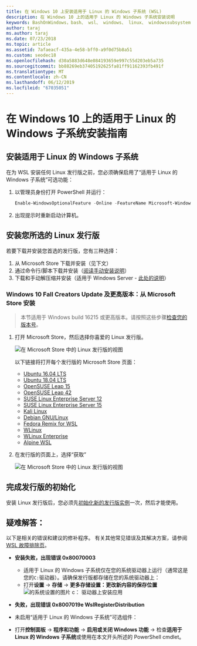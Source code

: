```yaml
---
title: 在 Windows 10 上安装适用于 Linux 的 Windows 子系统 (WSL)
description: 在 Windows 10 上的适用于 Linux 的 Windows 子系统安装说明
keywords: BashOnWindows，bash、 wsl、 windows、 linux、 windowssubsystem、 ubuntu、 debian、 suse、 windows 10 的 windows 子系统安装
author: taraj
ms.author: taraj
ms.date: 07/23/2018
ms.topic: article
ms.assetid: 7afaeacf-435a-4e58-bff0-a9f0d75b8a51
ms.custom: seodec18
ms.openlocfilehash: d30a5883d648e084193659e997c55d203eb5a735
ms.sourcegitcommit: bb88269eb37405192625fa81ff91162393fb491f
ms.translationtype: MT
ms.contentlocale: zh-CN
ms.lasthandoff: 06/12/2019
ms.locfileid: "67035051"
---
```

# <a name="windows-subsystem-for-linux-installation-guide-for-windows-10"></a>在 Windows 10 上的适用于 Linux 的 Windows 子系统安装指南

## <a name="install-the-windows-subsystem-for-linux"></a>安装适用于 Linux 的 Windows 子系统

在为 WSL 安装任何 Linux 发行版之前，您必须确保启用了“适用于 Linux 的 Windows 子系统”可选功能：

1. 以管理员身份打开 PowerShell 并运行：
    ```powershell
    Enable-WindowsOptionalFeature -Online -FeatureName Microsoft-Windows-Subsystem-Linux
    ```

2. 出现提示时重新启动计算机。

## <a name="install-your-linux-distribution-of-choice"></a>安装您所选的 Linux 发行版
若要下载并安装您首选的发行版，您有三种选择：
1. 从 Microsoft Store 下载并安装（见下文）
1. 通过命令行/脚本下载并安装（[阅读手动安装说明](install-manual.md)）
1. 下载和手动解压缩并安装（适用于 Windows Server - [此处的说明](install-on-server.md)）

### <a name="windows-10-fall-creators-update-and-later-install-from-the-microsoft-store"></a>Windows 10 Fall Creators Update 及更高版本：从 Microsoft Store 安装

> 本节适用于 Windows build 16215 或更高版本。请按照这些步骤[检查您的版本号](troubleshooting.md#check-your-build-number)。 

1. 打开 Microsoft Store，然后选择你喜爱的 Linux 发行版。

    ![在 Microsoft Store 中的 Linux 发行版的视图](media/store.png)

    以下链接将打开每个发行版的 Microsoft Store 页面：

    * [Ubuntu 16.04 LTS](https://www.microsoft.com/store/apps/9pjn388hp8c9)
    * [Ubuntu 18.04 LTS](https://www.microsoft.com/store/apps/9N9TNGVNDL3Q)
    * [OpenSUSE Leap 15](https://www.microsoft.com/store/apps/9n1tb6fpvj8c)
    * [OpenSUSE Leap 42](https://www.microsoft.com/store/apps/9njvjts82tjx)
    * [SUSE Linux Enterprise Server 12](https://www.microsoft.com/store/apps/9p32mwbh6cns)
    * [SUSE Linux Enterprise Server 15](https://www.microsoft.com/store/apps/9pmw35d7fnlx)
    * [Kali Linux](https://www.microsoft.com/store/apps/9PKR34TNCV07)
    * [Debian GNU/Linux](https://www.microsoft.com/store/apps/9MSVKQC78PK6)
    * [Fedora Remix for WSL](https://www.microsoft.com/store/apps/9n6gdm4k2hnc)
    * [WLinux](https://www.microsoft.com/store/apps/9NV1GV1PXZ6P)
    * [WLinux Enterprise](https://www.microsoft.com/store/apps/9N8LP0X93VCP)
    * [Alpine WSL](https://www.microsoft.com/store/apps/9p804crf0395)

1. 在发行版的页面上，选择“获取”

    ![在 Microsoft Store 中的 Linux 发行版的视图](media/UbuntuStore.png)

## <a name="complete-initialization-of-your-distro"></a>完成发行版的初始化
安装 Linux 发行版后，您必须先[初始化新的发行版实例](initialize-distro.md)一次，然后才能使用。

## <a name="troubleshooting"></a>疑难解答： 

以下是相关的错误和建议的修补程序。 有关其他常见错误及其解决方案，请参阅[WSL 故障排除页](troubleshooting.md)。

* **安装失败，出现错误 0x80070003**
    * 适用于 Linux 的 Windows 子系统仅在您的系统驱动器上运行（通常这是您的`C:`驱动器）。请确保发行版都存储在您的系统驱动器上：  
    * 打开**设置** -> **存储** -> **更多存储设置：更改新内容的保存位置**
    ![的系统设置的图片 c： 驱动器上安装应用](media/AppStorage.png)
    
    
 * **失败，出现错误 0x8007019e WslRegisterDistribution**   
  * 未启用“适用于 Linux 的 Windows 子系统”可选组件： 
   * 打开**控制面板** -> **程序和功能** -> **启用或关闭 Windows 功能** -> 检查**适用于 Linux 的 Windows 子系统**或使用在本文开头所述的 PowerShell cmdlet。
